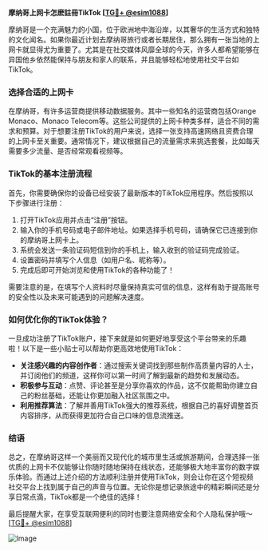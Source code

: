 **摩纳哥上网卡怎麽註冊TikTok [[TG💪+ @esim1088](https://t.me/s/esim1088)]**

摩纳哥是一个充满魅力的小国，位于欧洲地中海沿岸，以其奢华的生活方式和独特的文化闻名。如果你最近计划去摩纳哥旅行或者长期居住，那么拥有一张当地的上网卡就显得尤为重要了。尤其是在社交媒体风靡全球的今天，许多人都希望能够在异国他乡依然能保持与朋友和家人的联系，并且能够轻松地使用社交平台如TikTok。

### 选择合适的上网卡

在摩纳哥，有许多运营商提供移动数据服务。其中一些知名的运营商包括Orange Monaco、Monaco Telecom等。这些公司提供的上网卡种类多样，适合不同的需求和预算。对于想要注册TikTok的用户来说，选择一张支持高速网络且资费合理的上网卡至关重要。通常情况下，建议根据自己的流量需求来挑选套餐，比如每天需要多少流量、是否经常观看视频等。

### TikTok的基本注册流程

首先，你需要确保你的设备已经安装了最新版本的TikTok应用程序。然后按照以下步骤进行注册：

1. 打开TikTok应用并点击“注册”按钮。
2. 输入你的手机号码或电子邮件地址。如果选择手机号码，请确保它已连接到你的摩纳哥上网卡上。
3. 系统会发送一条验证码短信到你的手机上，输入收到的验证码完成验证。
4. 设置密码并填写个人信息（如用户名、昵称等）。
5. 完成后即可开始浏览和使用TikTok的各种功能了！

需要注意的是，在填写个人资料时尽量保持真实可信的信息，这样有助于提高账号的安全性以及未来可能遇到的问题解决速度。

### 如何优化你的TikTok体验？

一旦成功注册了TikTok账户，接下来就是如何更好地享受这个平台带来的乐趣啦！以下是一些小贴士可以帮助你更高效地使用TikTok：

- **关注感兴趣的内容创作者**：通过搜索关键词找到那些制作高质量内容的人士，并订阅他们的频道，这样你可以第一时间了解到最新的趋势和发展动态。
- **积极参与互动**：点赞、评论甚至是分享你喜欢的作品，这不仅能帮助你建立自己的粉丝基础，还能让你更加融入社区氛围之中。
- **利用推荐算法**：了解并善用TikTok强大的推荐系统，根据自己的喜好调整首页内容排序，从而获得更加符合自己口味的信息流推送。

### 结语

总之，在摩纳哥这样一个美丽而又现代化的城市里生活或旅游期间，合理选择一张优质的上网卡不仅能够让你随时随地保持在线状态，还能够极大地丰富你的数字娱乐体验。而通过上述介绍的方法顺利注册并使用TikTok，则会让你在这个短视频社交平台上找到属于自己的声音与位置。无论你是想记录旅途中的精彩瞬间还是分享日常点滴，TikTok都是一个绝佳的选择！

最后提醒大家，在享受互联网便利的同时也要注意网络安全和个人隐私保护哦～ [[TG💪+ @esim1088](https://t.me/s/esim1088)] 

![Image](https://i.postimg.cc/4NQfJmqS/Snipaste-2025-05-13-00-14-12.png)